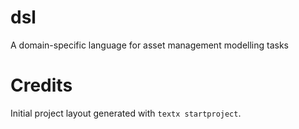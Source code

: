 # dsl

A domain-specific language for asset management modelling tasks


# Credits

Initial project layout generated with `textx startproject`.